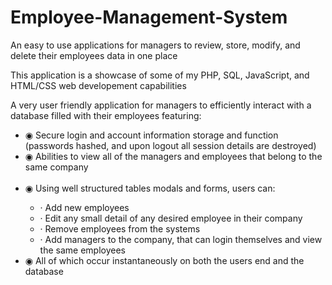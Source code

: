 # Employee-Management-System
An easy to use applications for managers to review, store, modify, and delete their employees data in one place

This application is a showcase of some of my PHP, SQL, JavaScript, and HTML/CSS web developement capabilities

A very user friendly application for managers to efficiently interact with a database filled with their employees featuring:
<ul>
  <li>◉ Secure login and account information storage and function (passwords hashed, and upon logout all session details are destroyed)</li>
  <li>◉ Abilities to view all of the managers and employees that belong to the same company</li>
  <br>
  <li>◉ Using well structured tables modals and forms, users can:</li>
    <ul>
      <li>· Add new employees</li>
      <li>· Edit any small detail of any desired employee in their company</li></li>
      <li>· Remove employees from the systems</li>
      <li>· Add managers to the company, that can login themselves and view the same employees</li>
    </ul>
    
  <li>◉ All of which occur instantaneously on both the users end and the database</li>
</ul>
